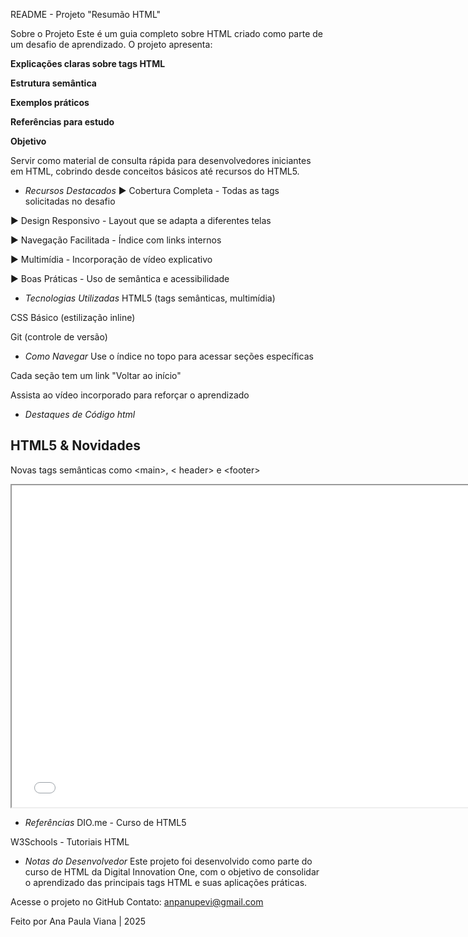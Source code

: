 
README - Projeto "Resumão HTML"

Sobre o Projeto
Este é um guia completo sobre HTML criado como parte de um desafio de aprendizado. O projeto apresenta:

**Explicações claras sobre tags HTML**

**Estrutura semântica**

**Exemplos práticos**

**Referências para estudo**

**Objetivo**

Servir como material de consulta rápida para desenvolvedores iniciantes em HTML, cobrindo desde conceitos básicos até recursos do HTML5.

* _Recursos Destacados_
► Cobertura Completa - Todas as tags solicitadas no desafio

► Design Responsivo - Layout que se adapta a diferentes telas

► Navegação Facilitada - Índice com links internos

► Multimídia - Incorporação de vídeo explicativo

► Boas Práticas - Uso de semântica e acessibilidade

* _Tecnologias Utilizadas_
HTML5 (tags semânticas, multimídia)

CSS Básico (estilização inline)

Git (controle de versão)

*  _Como Navegar_
Use o índice no topo para acessar seções específicas

Cada seção tem um link "Voltar ao início"

Assista ao vídeo incorporado para reforçar o aprendizado

* _Destaques de Código html_

<!-- Exemplo de tag semântica -->

<section id="html5">
<h2>HTML5 & Novidades</h2>
<p>Novas tags semânticas como &lt;main&gt;, &lt;
header&gt; e &lt;footer&gt;</p>
</section>

<!-- Exemplo de multimídia -->          

<iframe width="760" height="515" src="video-aula.html"></iframe>

* _Referências_
DIO.me - Curso de HTML5

W3Schools - Tutoriais HTML

 * _Notas do Desenvolvedor_
Este projeto foi desenvolvido como parte do curso de HTML da Digital Innovation One, com o objetivo de consolidar o aprendizado das principais tags HTML e suas aplicações práticas.

Acesse o projeto no GitHub
Contato: anpanupevi@gmail.com

Feito por Ana Paula Viana | 2025

